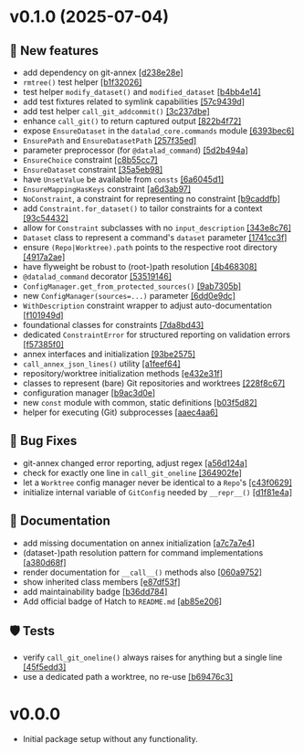 # v0.1.0 (2025-07-04)

## 💫 New features

- add dependency on git-annex [[d238e28e]](https://github.com/datalad/datalad-core/commit/d238e28e)
- `rmtree()` test helper [[b1f32026]](https://github.com/datalad/datalad-core/commit/b1f32026)
- test helper `modify_dataset()` and `modified_dataset` [[b4bb4e14]](https://github.com/datalad/datalad-core/commit/b4bb4e14)
- add test fixtures related to symlink capabilities [[57c9439d]](https://github.com/datalad/datalad-core/commit/57c9439d)
- add test helper `call_git_addcommit()` [[3c237dbe]](https://github.com/datalad/datalad-core/commit/3c237dbe)
- enhance `call_git()` to return captured output [[822b4f72]](https://github.com/datalad/datalad-core/commit/822b4f72)
- expose `EnsureDataset` in the `datalad_core.commands` module [[6393bec6]](https://github.com/datalad/datalad-core/commit/6393bec6)
- `EnsurePath` and `EnsureDatasetPath` [[257f35ed]](https://github.com/datalad/datalad-core/commit/257f35ed)
- parameter preprocessor (for `@datalad_command`) [[5d2b494a]](https://github.com/datalad/datalad-core/commit/5d2b494a)
- `EnsureChoice` constraint [[c8b55cc7]](https://github.com/datalad/datalad-core/commit/c8b55cc7)
- `EnsureDataset` constraint [[35a5eb98]](https://github.com/datalad/datalad-core/commit/35a5eb98)
- have `UnsetValue` be available from `consts` [[6a6045d1]](https://github.com/datalad/datalad-core/commit/6a6045d1)
- `EnsureMappingHasKeys` constraint [[a6d3ab97]](https://github.com/datalad/datalad-core/commit/a6d3ab97)
- `NoConstraint`, a constraint for representing no constraint [[b9caddfb]](https://github.com/datalad/datalad-core/commit/b9caddfb)
- add `Constraint.for_dataset()` to tailor constraints for a context [[93c54432]](https://github.com/datalad/datalad-core/commit/93c54432)
- allow for `Constraint` subclasses with no `input_description` [[343e8c76]](https://github.com/datalad/datalad-core/commit/343e8c76)
- `Dataset` class to represent a command's `dataset` parameter [[1741cc3f]](https://github.com/datalad/datalad-core/commit/1741cc3f)
- ensure `(Repo|Worktree).path` points to the respective root directory [[4917a2ae]](https://github.com/datalad/datalad-core/commit/4917a2ae)
- have flyweight be robust to (root-)path resolution [[4b468308]](https://github.com/datalad/datalad-core/commit/4b468308)
- `@datalad_command` decorator [[53519146]](https://github.com/datalad/datalad-core/commit/53519146)
- `ConfigManager.get_from_protected_sources()` [[9ab7305b]](https://github.com/datalad/datalad-core/commit/9ab7305b)
- new `ConfigManager(sources=...)` parameter [[6dd0e9dc]](https://github.com/datalad/datalad-core/commit/6dd0e9dc)
- `WithDescription` constraint wrapper to adjust auto-documentation [[f101949d]](https://github.com/datalad/datalad-core/commit/f101949d)
- foundational classes for constraints [[7da8bd43]](https://github.com/datalad/datalad-core/commit/7da8bd43)
- dedicated `ConstraintError` for structured reporting on validation errors [[f57385f0]](https://github.com/datalad/datalad-core/commit/f57385f0)
- annex interfaces and initialization [[93be2575]](https://github.com/datalad/datalad-core/commit/93be2575)
- `call_annex_json_lines()` utility [[a1feef64]](https://github.com/datalad/datalad-core/commit/a1feef64)
- repository/worktree initialization methods [[e432e31f]](https://github.com/datalad/datalad-core/commit/e432e31f)
- classes to represent (bare) Git repositories and worktrees [[228f8c67]](https://github.com/datalad/datalad-core/commit/228f8c67)
- configuration manager [[b9ac3d0e]](https://github.com/datalad/datalad-core/commit/b9ac3d0e)
- new `const` module with common, static definitions [[b03f5d82]](https://github.com/datalad/datalad-core/commit/b03f5d82)
- helper for executing (Git) subprocesses [[aaec4aa6]](https://github.com/datalad/datalad-core/commit/aaec4aa6)

## 🐛 Bug Fixes

- git-annex changed error reporting, adjust regex [[a56d124a]](https://github.com/datalad/datalad-core/commit/a56d124a)
- check for exactly one line in `call_git_oneline` [[364902fe]](https://github.com/datalad/datalad-core/commit/364902fe)
- let a `Worktree` config manager never be identical to a `Repo`'s [[c43f0629]](https://github.com/datalad/datalad-core/commit/c43f0629)
- initialize internal variable of `GitConfig` needed by `__repr__()` [[d1f81e4a]](https://github.com/datalad/datalad-core/commit/d1f81e4a)

## 📝 Documentation

- add missing documentation on annex initialization [[a7c7a7e4]](https://github.com/datalad/datalad-core/commit/a7c7a7e4)
- (dataset-)path resolution pattern for command implementations [[a380d68f]](https://github.com/datalad/datalad-core/commit/a380d68f)
- render documentation for `__call__()` methods also [[060a9752]](https://github.com/datalad/datalad-core/commit/060a9752)
- show inherited class members [[e87df53f]](https://github.com/datalad/datalad-core/commit/e87df53f)
- add maintainability badge [[b36dd784]](https://github.com/datalad/datalad-core/commit/b36dd784)
- Add official badge of Hatch to `README.md` [[ab85e206]](https://github.com/datalad/datalad-core/commit/ab85e206)

## 🛡 Tests

- verify `call_git_oneline()` always raises for anything but a single line [[45f5edd3]](https://github.com/datalad/datalad-core/commit/45f5edd3)
- use a dedicated path a worktree, no re-use [[b69476c3]](https://github.com/datalad/datalad-core/commit/b69476c3)

# v0.0.0

- Initial package setup without any functionality.
